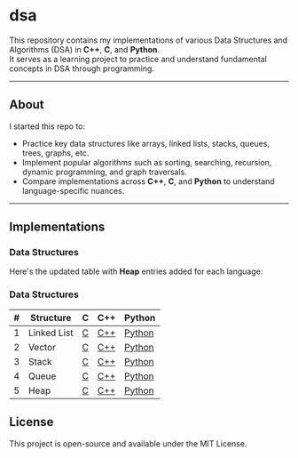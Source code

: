 # dsa

This repository contains my implementations of various Data Structures and Algorithms (DSA) in **C++**, **C**, and **Python**.  
It serves as a learning project to practice and understand fundamental concepts in DSA through programming.

---

## About

I started this repo to:

- Practice key data structures like arrays, linked lists, stacks, queues, trees, graphs, etc.
- Implement popular algorithms such as sorting, searching, recursion, dynamic programming, and graph traversals.
- Compare implementations across **C++**, **C**, and **Python** to understand language-specific nuances.

---

## Implementations

### Data Structures

Here's the updated table with **Heap** entries added for each language:

### Data Structures

| # | Structure   | C                                                                              | C++                                                                                | Python                                                                                   |
| - | ----------- | ------------------------------------------------------------------------------ | ---------------------------------------------------------------------------------- | ---------------------------------------------------------------------------------------- |
| 1 | Linked List | [C](https://github.com/veronin1/dsa/tree/main/data%20structures/c/linked_list) | [C++](https://github.com/veronin1/dsa/tree/main/data%20structures/cpp/linked_list) | [Python](https://github.com/veronin1/dsa/tree/main/data%20structures/python/linked_list) |
| 2 | Vector      | [C](https://github.com/veronin1/dsa/tree/main/data%20structures/c/vector)      | [C++](https://github.com/veronin1/dsa/tree/main/data%20structures/cpp/vector)      | [Python](https://github.com/veronin1/dsa/tree/main/data%20structures/python/vector)      |
| 3 | Stack       | [C](https://github.com/veronin1/dsa/tree/main/data%20structures/c/stack)       | [C++](https://github.com/veronin1/dsa/tree/main/data%20structures/cpp/stack)       | [Python](https://github.com/veronin1/dsa/tree/main/data%20structures/python/stack)       |
| 4 | Queue       | [C](https://github.com/veronin1/dsa/tree/main/data%20structures/c/queue)       | [C++](https://github.com/veronin1/dsa/tree/main/data%20structures/cpp/queue)       | [Python](https://github.com/veronin1/dsa/tree/main/data%20structures/python/queue)       |
| 5 | Heap        | [C](https://github.com/veronin1/dsa/tree/main/data%20structures/c/heap)        | [C++](https://github.com/veronin1/dsa/tree/main/data%20structures/cpp/heap)        | [Python](https://github.com/veronin1/dsa/tree/main/data%20structures/python/heap)        |

## License

This project is open-source and available under the MIT License.
